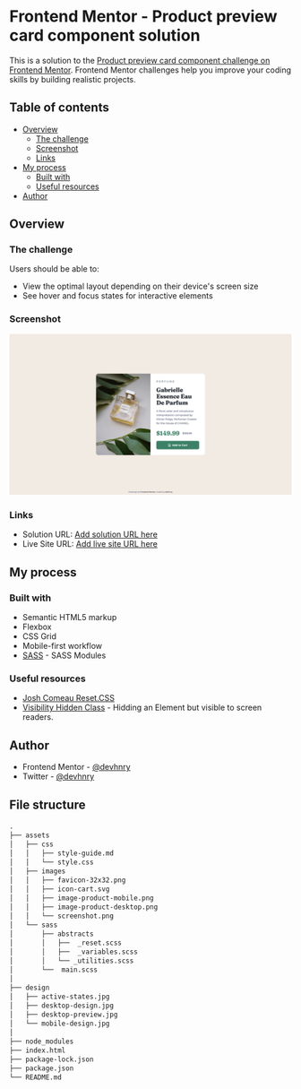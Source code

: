 # Frontend Mentor - Product preview card component solution

This is a solution to the [Product preview card component challenge on Frontend Mentor](https://www.frontendmentor.io/challenges/product-preview-card-component-GO7UmttRfa). Frontend Mentor challenges help you improve your coding skills by building realistic projects. 

## Table of contents

- [Overview](#overview)
  - [The challenge](#the-challenge)
  - [Screenshot](#screenshot)
  - [Links](#links)
- [My process](#my-process)
  - [Built with](#built-with)
  - [Useful resources](#useful-resources)
- [Author](#author)

## Overview

### The challenge

Users should be able to:

- View the optimal layout depending on their device's screen size
- See hover and focus states for interactive elements

### Screenshot

![](./assets/img/screenshot.png)

### Links

- Solution URL: [Add solution URL here](https://your-solution-url.com)
- Live Site URL: [Add live site URL here](https://your-live-site-url.com)

## My process

### Built with

- Semantic HTML5 markup
- Flexbox
- CSS Grid
- Mobile-first workflow
- [SASS](https://sass-lang.com/documentation/modules) - SASS Modules


### Useful resources

- [Josh Comeau Reset.CSS](https://www.joshwcomeau.com/css/custom-css-reset/) 
- [Visibility Hidden Class]() - Hidding an Element but visible to screen readers.

## Author

- Frontend Mentor - [@devhnry](https://www.frontendmentor.io/profile/devhnry)
- Twitter - [@devhnry](https://www.twitter.com/yourusername)

## File structure

```
.
├── assets
│   ├── css
│   │   ├── style-guide.md
│   │   └── style.css
│   ├── images
│   │   ├── favicon-32x32.png
│   │   ├── icon-cart.svg
│   │   ├── image-product-mobile.png
│   │   ├── image-product-desktop.png
│   │   └── screenshot.png
│   └── sass
│       ├── abstracts
│       │   ├──  _reset.scss
│       │   ├──  _variables.scss
│       │   └── _utilities.scss
│       └──  main.scss
│
├── design
│   ├── active-states.jpg
│   ├── desktop-design.jpg
│   ├── desktop-preview.jpg
│   └── mobile-design.jpg
│
├── node_modules
├── index.html
├── package-lock.json
├── package.json
└── README.md

```